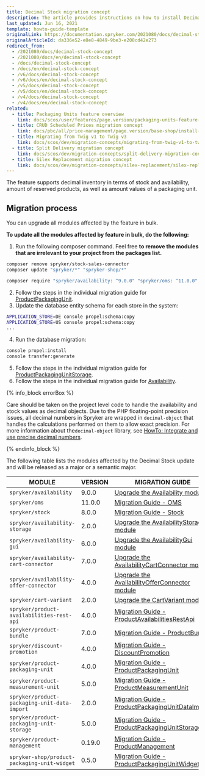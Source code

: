 ```yaml
---
title: Decimal Stock migration concept
description: The article provides instructions on how to install Decimal Stock on all modules affected in bulk and then individually.
last_updated: Jun 16, 2021
template: howto-guide-template
originalLink: https://documentation.spryker.com/2021080/docs/decimal-stock-concept
originalArticleId: da336e52-e8e8-4849-9be3-e208cd42e273
redirect_from:
  - /2021080/docs/decimal-stock-concept
  - /2021080/docs/en/decimal-stock-concept
  - /docs/decimal-stock-concept
  - /docs/en/decimal-stock-concept
  - /v6/docs/decimal-stock-concept
  - /v6/docs/en/decimal-stock-concept
  - /v5/docs/decimal-stock-concept
  - /v5/docs/en/decimal-stock-concept
  - /v4/docs/decimal-stock-concept
  - /v4/docs/en/decimal-stock-concept
related:
  - title: Packaging Units feature overview
    link: docs/scos/user/features/page.version/packaging-units-feature-overview.html
  - title: CRUD Scheduled Prices migration concept
    link: docs/pbc/all/price-management/page.version/base-shop/install-and-upgrade/upgrade-modules/upgrade-to-crud-scheduled-prices.html
  - title: Migrating from Twig v1 to Twig v3
    link: docs/scos/dev/migration-concepts/migrating-from-twig-v1-to-twig-v3.html
  - title: Split Delivery migration concept
    link: docs/scos/dev/migration-concepts/split-delivery-migration-concept.html
  - title: Silex Replacement migration concept
    link: docs/scos/dev/migration-concepts/silex-replacement/silex-replacement.html
---
```


The feature supports decimal inventory in terms of stock and availability, amount of reserved products, as well as amount values of a packaging unit.

## Migration process

You can upgrade all modules affected by the feature in bulk.

**To update all the modules affected by feature in bulk, do the following:**

1. Run the following composer command. Feel free **to remove the modules that are irrelevant to your project from the packages list.**

```bash
composer remove spryker/stock-sales-connector
composer update "spryker/*" "spryker-shop/*"

composer require "spryker/availability: ^9.0.0" "spryker/oms: ^11.0.0" "spryker/stock: ^8.0.0" "spryker/stock-gui: ^2.0.0" "spryker/availability-storage: ^2.0.0" "spryker/availability-gui: ^6.0.0" "spryker/availability-cart-connector: ^7.0.0" "spryker/availability-offer-connector: ^4.0.0" "spryker/cart-variant: ^2.0.0" "spryker/product-availabilities-rest-api: ^4.0.0" "spryker/product-bundle: ^7.0.0" "spryker/discount-promotion: ^4.0.0" "spryker/product-packaging-unit: ^4.0.0" "spryker/product-measurement-unit: ^5.0.0" "spryker/product-packaging-unit-data-import: ^2.0.0" "spryker/product-packaging-unit-storage: ^5.0.0" "spryker/product-management: ^0.19.0" "spryker-shop/product-packaging-unit-widget: ^0.5.0" --update-with-dependencies
```

2. Follow the steps in the individual migration guide for [ProductPackagingUnit](/docs/pbc/all/product-information-management/{{page.version}}/install-and-upgrade/upgrade-modules/upgrade-the-productpackagingunit-module.html#upgrading-from-version-3-to-version-400).
3. Update the database entity schema for each store in the system:

```bash
APPLICATION_STORE=DE console propel:schema:copy
APPLICATION_STORE=US console propel:schema:copy
...
```

4. Run the database migration:

```bash
console propel:install
console transfer:generate
```

5. Follow the steps in the individual migration guide for [ProductPackagingUnitStorage](/docs/pbc/all/product-information-management/{{page.version}}/install-and-upgrade/upgrade-modules/upgrade-the-productpackagingunitstorage-module.html#upgrading-from-version-4-to-v--version-500).
6. Follow the steps in the individual migration guide for [Availability](/docs/pbc/all/warehouse-management-system/{{site.version}}/base-shop/install-and-upgrade/upgrade-modules/upgrade-the-availability-module.html#upgrading-from-version-8-to-version-900).

{% info_block errorBox %}

Care should be taken on the project level code to handle the availability and stock values as decimal objects. Due to the PHP floating-point precision issues, all decimal numbers in Spryker are wrapped in `decimal-object` that handles the calculations performed on them to allow exact precision. For more information about the`decimal-object` library, see [HowTo: Integrate and use precise decimal numbers](/docs/pbc/all/product-information-management/{{page.version}}/tutorials-and-howtos/howto-integrate-and-use-precise-decimal-numbers.html).

{% endinfo_block %}

The following table lists the modules affected by the Decimal Stock update and will be released as a major or a semantic major.

| MODULE | VERSION | MIGRATION GUIDE |
| --- | --- | --- |
| `spryker/availability` | 9.0.0 | [Upgrade the Availability module](/docs/pbc/all/warehouse-management-system/{{site.version}}/base-shop/install-and-upgrade/upgrade-modules/upgrade-the-availability-module.html#upgrading-from-version-8-to-version-900) |
| `spryker/oms` | 11.0.0 | [Migration Guide - OMS](/docs/scos/dev/module-migration-guides/migration-guide-oms.html#upgrading-from-version-10-to-version-1100) |
| `spryker/stock` | 8.0.0 | [Migration Guide - Stock](/docs/scos/dev/module-migration-guides/migration-guide-stock.html#upgrading-from-version-7-to-version-800) |
| `spryker/availability-storage` | 2.0.0 | [Upgrade the AvailabilityStorage module](/docs/pbc/all/warehouse-management-system/{{site.version}}/base-shop/install-and-upgrade/upgrade-modules/upgrade-the-availabilitystorage-module.html#upgrading-from-version-1-to-version-200) |
| `spryker/availability-gui` | 6.0.0 | [Upgrade the AvailabilityGui module](/docs/pbc/all/warehouse-management-system/{{site.version}}/base-shop/install-and-upgrade/upgrade-modules/upgrade-the-availabilitygui-module.html#upgrading-from-version-5-to-version-600) |
| `spryker/availability-cart-connector` | 7.0.0 | [Upgrade the AvailabilityCartConnector module](/docs/pbc/all/warehouse-management-system/{{site.version}}/base-shop/install-and-upgrade/upgrade-modules/upgrade-the-availabilitycartconnector-module.html#upgrading-from-version-6-to-version-700) |
| `spryker/availability-offer-connector` | 4.0.0 | [Upgrade the AvailabilityOfferConnector module](/docs/pbc/all/warehouse-management-system/{{site.version}}/base-shop/install-and-upgrade/upgrade-modules/upgrade-the-availabilityofferconnector-module.html#upgrading-from-version-3-to-version-400) |
| `spryker/cart-variant` | 2.0.0 | [Upgrade the CartVariant module](/docs/pbc/all/cart-and-checkout/{{site.version}}/base-shop/install-and-upgrade/upgrade-modules/upgrade-the-cartvariant-module.html#upgrading-from-version-1-to-version-200) |
| `spryker/product-availabilities-rest-api` | 4.0.0 | [Migration Guide - ProductAvailabilitiesRestApi](/docs/pbc/all/product-information-management/{{page.version}}/install-and-upgrade/upgrade-modules/upgrade-the-productavailabilitiesrestapi-module.html#upgrading-from-version-3-to-version-4) |
| `spryker/product-bundle` | 7.0.0 | [Migration Guide - ProductBundle](/docs/pbc/all/product-information-management/{{page.version}}/install-and-upgrade/upgrade-modules/upgrade-the-productbundle-module.html#upgrading-from-version-6-to-version-700) |
| `spryker/discount-promotion` | 4.0.0 | [Migration Guide - DiscountPromotion](/docs/pbc/all/discount-management/{{site.version}}/base-shop/install-and-upgrade/upgrade-the-discountpromotion-module.html#upgrading-from-version-3-to-version-400) |
| `spryker/product-packaging-unit` | 4.0.0 | [Migration Guide - ProductPackagingUnit](/docs/pbc/all/product-information-management/{{page.version}}/install-and-upgrade/upgrade-modules/upgrade-the-productpackagingunit-module.html#upgrading-from-version-3-to-version-400) |
| `spryker/product-measurement-unit` | 5.0.0 | [Migration Guide - ProductMeasurementUnit](/docs/pbc/all/product-information-management/{{page.version}}/install-and-upgrade/upgrade-modules/upgrade-the-productmeasurementunit-module.html#upgrading-from-version-4-to-version-500) |
| `spryker/product-packaging-unit-data-import` | 2.0.0 | [Migration Guide - ProductPackagingUnitDataImport](/docs/pbc/all/product-information-management/{{page.version}}/install-and-upgrade/upgrade-modules/upgrade-the-productpackagingunitdataimport-module.html#upgrading-from-version-1-to-version-200) |
| `spryker/product-packaging-unit-storage` | 5.0.0 | [Migration Guide - ProductPackagingUnitStorage](/docs/pbc/all/product-information-management/{{page.version}}/install-and-upgrade/upgrade-modules/upgrade-the-productpackagingunitstorage-module.html#upgrading-from-version-4-to-v--version-500) |
| `spryker/product-management` | 0.19.0 | [Migration Guide - ProductManagement](/docs/pbc/all/product-information-management/{{page.version}}/install-and-upgrade/upgrade-modules/upgrade-the-productmanagement-module.html#upgrading-from-version-018-to-version-0190) |
| `spryker-shop/product-packaging-unit-widget` | 0.5.0 | [Migration Guide - ProductPackagingUnitWidget](/docs/pbc/all/product-information-management/{{page.version}}/install-and-upgrade/upgrade-modules/upgrade-the-productpackagingunitwidget-module.html#upgrading-from-version-04-to-version-050) |
